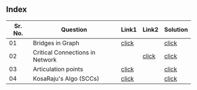 ## Index 

Sr. No. | Question|Link1 | Link2 | Solution
---|---|---|---|---
01 | Bridges in Graph | [click](https://practice.geeksforgeeks.org/problems/bridge-edge-in-graph/1) || [click](./Solutions/BridgesInGraph.java)
02 | Critical Connections in Network || [click](https://leetcode.com/problems/critical-connections-in-a-network/) | [click](./Solutions/CriticalConnectionsInGraph.java)
03 | Articulation points | [click](https://practice.geeksforgeeks.org/problems/articulation-point-1/1) || [click](./Solutions/ArticulationPoints.java)
04 | KosaRaju's Algo (SCCs) | [click](https://practice.geeksforgeeks.org/problems/strongly-connected-components-kosarajus-algo/1) || [click](./Solutions/Kosaraju'sAlgoForFindingSCC.java)
